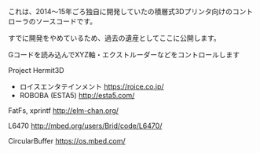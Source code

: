 
これは、2014～15年ごろ独自に開発していたの積層式3Dプリンタ向けのコントローラのソースコードです。

すでに開発をやめているため、過去の遺産としてここに公開します。

Gコードを読み込んでXYZ軸・エクストルーダーなどをコントロールします


Project Hermit3D

  - ロイスエンタテインメント https://roice.co.jp/
  - ROBOBA (ESTA5) http://esta5.com/


FatFs, xprintf
http://elm-chan.org/

L6470
http://mbed.org/users/Brid/code/L6470/

CircularBuffer
https://os.mbed.com/
